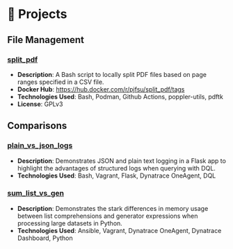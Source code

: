 # 📁 Projects
## File Management
### [split_pdf](https://github.com/pjfsu/split_pdf)
- **Description**: A Bash script to locally split PDF files based on page ranges specified in a CSV file.
- **Docker Hub**: https://hub.docker.com/r/pjfsu/split_pdf/tags
- **Technologies Used**: Bash, Podman, Github Actions, poppler-utils, pdftk
- **License**: GPLv3
## Comparisons
### [plain_vs_json_logs](https://github.com/pjfsu/plain_vs_json_logs)
- **Description**: Demonstrates JSON and plain text logging in a Flask app to highlight the advantages of structured logs when querying with DQL.
- **Technologies Used**: Bash, Vagrant, Flask, Dynatrace OneAgent, DQL
### [sum_list_vs_gen](https://github.com/pjfsu/sum_list_vs_gen)
- **Description**: Demonstrates the stark differences in memory usage between list comprehensions and generator expressions when processing large datasets in Python.
- **Technologies Used**: Ansible, Vagrant, Dynatrace OneAgent, Dynatrace Dashboard, Python
